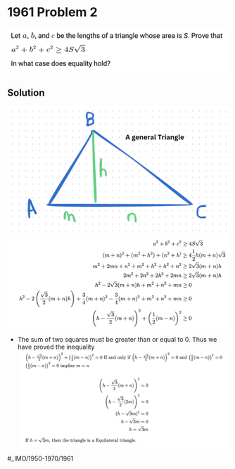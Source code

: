 # 1961 Problem 2
![](1961%20Problem%202/image.png)

## Solution
![](1961%20Problem%202/image%204.png)
![](1961%20Problem%202/image%202.png)
* The sum of two squares must be greater than or equal to 0. Thus we have proved the inequality
![](1961%20Problem%202/image%203.png)
























#_IMO/1950-1970/1961